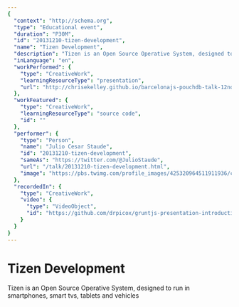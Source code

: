 ```yaml
---
{
  "context": "http://schema.org",
  "type": "Educational event",
  "duration": "P30M",
  "id": "20131210-tizen-development",
  "name": "Tizen Development",
  "description": "Tizen is an Open Source Operative System, designed to run in smartphones, smart tvs, tablets and vehicles",
  "inLanguage": "en",
  "workPerformed": {
    "type": "CreativeWork",
    "learningResourceType": "presentation",
    "url": "http://chrisekelley.github.io/barcelonajs-pouchdb-talk-12nov2013/"
  },
  "workFeatured": {
    "type": "CreativeWork",
    "learningResourceType": "source code",
    "id": ""
  },
  "performer": {
    "type": "Person",
    "name": "Julio Cesar Staude",
    "id": "20131210-tizen-development",
    "sameAs": "https://twitter.com/@JulioStaude",
    "url": "/talk/20131210-tizen-development.html",
    "image": "https://pbs.twimg.com/profile_images/425320964511911936/ccDc0tMe.png"
  },
  "recordedIn": {
    "type": "CreativeWork",
    "video": {
      "type": "VideoObject",
      "id": "https://github.com/drpicox/gruntjs-presentation-introduction"
    }
  }
}
---
```

# Tizen Development

Tizen is an Open Source Operative System, designed to run in smartphones, smart tvs, tablets and vehicles